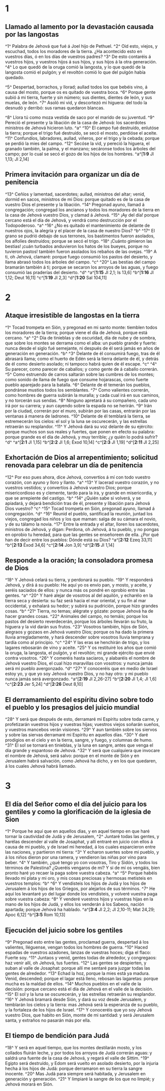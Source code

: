 # 1 
## Llamado al lamento por la devastación causada por las langostas
^1^ Palabra de Jehová que fué á Joel hijo de Pethuel. ^2^ Oid esto, viejos, y escuchad, todos los moradores de la tierra. ¿Ha acontecido esto en vuestros días, ó en los días de vuestros padres? ^3^ De esto contaréis á vuestros hijos, y vuestros hijos á sus hijos, y sus hijos á la otra generación. ^4^ Lo que quedó de la oruga comió la langosta, y lo que quedó de la langosta comió el pulgón; y el revoltón comió lo que del pulgón había quedado. 

^5^ Despertad, borrachos, y llorad; aullad todos los que bebéis vino, á causa del mosto, porque os es quitado de vuestra boca. ^6^ Porque gente subió á mi tierra, fuerte y sin número; sus dientes, dientes de león, y sus muelas, de león. ^7^ Asoló mi vid, y descortezó mi higuera: del todo la desnudó y derribó: sus ramas quedaron blancas. 

^8^ Llora tú como moza vestida de saco por el marido de su juventud. ^9^ Pereció el presente y la libación de la casa de Jehová: los sacerdotes ministros de Jehová hicieron luto. ^a^ ^10^ El campo fué destruído, enlutóse la tierra; porque el trigo fué destruído, se secó el mosto, perdióse el aceite. ^11^ Confundíos, labradores, aullad, viñeros, por el trigo y la cebada; porque se perdió la mies del campo. ^12^ Secóse la vid, y pereció la higuera, el granado también, la palma, y el manzano; secáronse todos los árboles del campo; por lo cual se secó el gozo de los hijos de los hombres. 
^a^[**1:9** Jl 1,13; Jl 2,14]

## Primera invitación para organizar un día de penitencia
^13^ Ceñíos y lamentad, sacerdotes; aullad, ministros del altar; venid, dormid en sacos, ministros de mi Dios: porque quitado es de la casa de vuestro Dios el presente y la libación. ^14^ Pregonad ayuno, llamad á congregación; congregad los ancianos y todos los moradores de la tierra en la casa de Jehová vuestro Dios, y clamad á Jehová. ^15^ ¡Ay del día! porque cercano está el día de Jehová, y vendrá como destrucción por el Todopoderoso. ^a^ ^16^ ¿No es quitado el mantenimiento de delante de nuestros ojos, la alegría y el placer de la casa de nuestro Dios? ^b^ ^17^ El grano se pudrió debajo de sus terrones, los bastimentos fueron asolados, los alfolíes destruídos; porque se secó el trigo. ^18^ ¡Cuánto gimieron las bestias! ¡cuán turbados anduvieron los hatos de los bueyes, porque no tuvieron pastos! también fueron asolados los rebaños de las ovejas. ^19^ A ti, oh Jehová, clamaré: porque fuego consumió los pastos del desierto, y llama abrasó todos los árboles del campo. ^c^ ^20^ Las bestias del campo bramarán también á ti; porque se secaron los arroyos de las aguas, y fuego consumió las praderías del desierto. ^d^ 
^a^[**1:15** Jl 2,1; Is 13,6] ^b^[**1:16** Jl 1,12; Deut 16,11] ^c^[**1:19** Jl 2,3] ^d^[**1:20** Sal 104,11] 

# 2 
## Ataque irresistible de langostas en la tierra
^1^ Tocad trompeta en Sión, y pregonad en mi santo monte: tiemblen todos los moradores de la tierra; porque viene el día de Jehová, porque está cercano. ^a^ ^2^ Día de tinieblas y de oscuridad, día de nube y de sombra, que sobre los montes se derrama como el alba: un pueblo grande y fuerte: nunca desde el siglo fué semejante, ni después de él será jamás en años de generación en generación. ^b^ ^3^ Delante de él consumirá fuego, tras de él abrasará llama; como el huerto de Edén será la tierra delante de él, y detrás de él como desierto asolado; ni tampoco habrá quien de él escape. ^c^ ^4^ Su parecer, como parecer de caballos; y como gente de á caballo correrán. ^5^ Como estruendo de carros saltarán sobre las cumbres de los montes; como sonido de llama de fuego que consume hojarascas, como fuerte pueblo aparejado para la batalla. ^6^ Delante de él temerán los pueblos, pondránse mustios todos los semblantes. ^7^ Como valientes correrán, como hombres de guerra subirán la muralla; y cada cual irá en sus caminos, y no torcerán sus sendas. ^8^ Ninguno apretará á su compañero, cada uno irá por su carrera; y aun cayendo sobre la espada no se herirán. ^9^ Irán por la ciudad, correrán por el muro, subirán por las casas, entrarán por las ventanas á manera de ladrones. ^10^ Delante de él temblará la tierra, se estremecerán los cielos: el sol y la luna se oscurecerán, y las estrellas retraerán su resplandor. ^11^ Y Jehová dará su voz delante de su ejército: porque muchos son sus reales y fuertes, que ponen en efecto su palabra: porque grande es el día de Jehová, y muy terrible; ¿y quién lo podrá sufrir? ^d^ 
^a^[**2:1** Jl 1,15] ^b^[**2:2** Jl 1,6; Éxod 10,14] ^c^[**2:3** Jl 1,19] ^d^[**2:11** Jl 2,25]

## Exhortación de Dios al arrepentimiento; solicitud renovada para celebrar un día de penitencia
^12^ Por eso pues ahora, dice Jehová, convertíos á mí con todo vuestro corazón, con ayuno y lloro y llanto. ^a^ ^13^ Y lacerad vuestro corazón, y no vuestros vestidos; y convertíos á Jehová vuestro Dios; porque misericordioso es y clemente, tardo para la ira, y grande en misericordia, y que se arrepiente del castigo. ^b^ ^14^ ¿Quién sabe si volverá, y se apiadará, y dejará bendición tras de él, presente y libación para Jehová Dios vuestro? ^c^ ^15^ Tocad trompeta en Sión, pregonad ayuno, llamad á congregación. ^d^ ^16^ Reunid el pueblo, santificad la reunión, juntad los viejos, congregad los niños y los que maman: salga de su cámara el novio, y de su tálamo la novia. ^17^ Entre la entrada y el altar, lloren los sacerdotes, ministros de Jehová, y digan: Perdona, oh Jehová, á tu pueblo, y no pongas en oprobio tu heredad, para que las gentes se enseñoreen de ella. ¿Por qué han de decir entre los pueblos: Dónde está su Dios? 
^a^[**2:12** Ezeq 33,11] ^b^[**2:13** Éxod 34,6] ^c^[**2:14** Jon 3,9] ^d^[**2:15** Jl 1,14]

## Responde a la oración; la consoladora promesa de Dios
^18^ Y Jehová celará su tierra, y perdonará su pueblo. ^19^ Y responderá Jehová, y dirá á su pueblo: He aquí yo os envío pan, y mosto, y aceite, y seréis saciados de ellos: y nunca más os pondré en oprobio entre las gentes. ^a^ ^20^ Y haré alejar de vosotros al del aquilón, y echarélo en la tierra seca y desierta: su faz será hacia el mar oriental, y su fin al mar occidental, y exhalará su hedor; y subirá su pudrición, porque hizo grandes cosas. ^b^ ^21^ Tierra, no temas; alégrate y gózate: porque Jehová ha de hacer grandes cosas. ^22^ Animales del campo, no temáis; porque los pastos del desierto reverdecerán, porque los árboles llevarán su fruto, la higuera y la vid darán sus frutos. ^23^ Vosotros también, hijos de Sión, alegraos y gozaos en Jehová vuestro Dios; porque os ha dado la primera lluvia arregladamente, y hará descender sobre vosotros lluvia temprana y tardía como al principio. ^c^ ^24^ Y las eras se henchirán de trigo, y los lagares rebosarán de vino y aceite. ^25^ Y os restituiré los años que comió la oruga, la langosta, el pulgón, y el revoltón; mi grande ejército que envié contra vosotros. ^26^ Y comeréis hasta saciaros, y alabaréis el nombre de Jehová vuestro Dios, el cual hizo maravillas con vosotros: y nunca jamás será mi pueblo avergonzado. ^d^ ^27^ Y conoceréis que en medio de Israel estoy yo, y que yo soy Jehová vuestro Dios, y no hay otro: y mi pueblo nunca jamás será avergonzado. 
^a^[**2:19** Jl 2,26-27] ^b^[**2:20** Jl 1,4; Jl 1,6] ^c^[**2:23** Jer 5,24] ^d^[**2:26** Deut 8,10]

## El derramamiento del espíritu divino sobre todo el pueblo y los presagios del juicio mundial
^28^ Y será que después de esto, derramaré mi Espíritu sobre toda carne, y profetizarán vuestros hijos y vuestras hijas; vuestros viejos soñarán sueños, y vuestros mancebos verán visiones. ^29^ Y aun también sobre los siervos y sobre las siervas derramaré mi Espíritu en aquellos días. ^30^ Y daré prodigios en el cielo y en la tierra, sangre, y fuego, y columnas de humo. ^31^ El sol se tornará en tinieblas, y la luna en sangre, antes que venga el día grande y espantoso de Jehová. ^32^ Y será que cualquiera que invocare el nombre de Jehová, será salvo: porque en el monte de Sión y en Jerusalem habrá salvación, como Jehová ha dicho, y en los que quedaren, á los cuales Jehová habrá llamado. 

# 3 
## El día del Señor como el día del juicio para los gentiles y como la glorificación de la iglesia de Sion
^1^ Porque he aquí que en aquellos días, y en aquel tiempo en que haré tornar la cautividad de Judá y de Jerusalem, ^2^ Juntaré todas las gentes, y harélas descender al valle de Josaphat, y allí entraré en juicio con ellos á causa de mi pueblo, y de Israel mi heredad, á los cuales esparcieron entre las naciones, y partieron mi tierra: ^3^ Y echaron suertes sobre mi pueblo, y á los niños dieron por una ramera, y vendieron las niñas por vino para beber. ^4^ Y también, ¿qué tengo yo con vosotras, Tiro y Sidón, y todos los términos de Palestina? ¿Queréis vengaros de mí? Y si de mí os vengáis, bien pronto haré yo recaer la paga sobre vuestra cabeza. ^a^ ^5^ Porque habéis llevado mi plata y mi oro, y mis cosas preciosas y hermosas metisteis en vuestros templos: ^b^ ^6^ Y vendisteis los hijos de Judá y los hijos de Jerusalem á los hijos de los Griegos, por alejarlos de sus términos. ^7^ He aquí los levantaré yo del lugar donde los vendisteis, y volveré vuestra paga sobre vuestra cabeza: ^8^ Y venderé vuestros hijos y vuestras hijas en la mano de los hijos de Judá, y ellos los venderán á los Sabeos, nación apartada; porque Jehová ha hablado. 
^a^[**3:4** Jl 2,2; Jl 2,10-11; Mat 24,29; Apoc 6,12] ^b^[**3:5** Rom 10,13]

## Ejecución del juicio sobre los gentiles
^9^ Pregonad esto entre las gentes, proclamad guerra, despertad á los valientes, lléguense, vengan todos los hombres de guerra. ^10^ Haced espadas de vuestros azadones, lanzas de vuestras hoces; diga el flaco: Fuerte soy. ^11^ Juntaos y venid, gentes todas de alrededor, y congregaos: haz venir allí, oh Jehová, tus fuertes. ^12^ Las gentes se despierten, y suban al valle de Josaphat: porque allí me sentaré para juzgar todas las gentes de alrededor. ^13^ Echad la hoz, porque la mies está ya madura. Venid, descended; porque el lagar está lleno, rebosan las lagaretas: porque mucha es la maldad de ellos. ^14^ Muchos pueblos en el valle de la decisión: porque cercano está el día de Jehová en el valle de la decisión. ^15^ El sol y la luna se oscurecerán, y las estrellas retraerán su resplandor. ^16^ Y Jehová bramará desde Sión, y dará su voz desde Jerusalem, y temblarán los cielos y la tierra: mas Jehová será la esperanza de su pueblo, y la fortaleza de los hijos de Israel. ^17^ Y conoceréis que yo soy Jehová vuestro Dios, que habito en Sión, monte de mi santidad: y será Jerusalem santa, y extraños no pasarán más por ella. 

## El tiempo de bendición para Judá
^18^ Y será en aquel tiempo, que los montes destilarán mosto, y los collados fluirán leche, y por todos los arroyos de Judá correrán aguas: y saldrá una fuente de la casa de Jehová, y regará el valle de Sittim. ^19^ Egipto será destruído, y Edom será vuelto en asolado desierto, por la injuria hecha á los hijos de Judá: porque derramaron en su tierra la sangre inocente. ^20^ Mas Judá para siempre será habitada, y Jerusalem en generación y generación. ^21^ Y limpiaré la sangre de los que no limpié; y Jehová morará en Sión. 